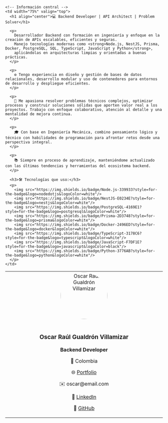 <table>
  <tr>
    <!-- Foto e información lateral -->
    <td width="25%" valign="top" align="center">
      <img src="https://avatars.githubusercontent.com/u/your_user_id" width="150" style="border-radius: 50%;" alt="Oscar Raúl Gualdrón Villamizar" />
      <br><br>
      <h3>Oscar Raúl Gualdrón Villamizar</h3>
      <p><strong>Backend Developer</strong></p>
      <p>📍 Colombia</p>
      <p>🌐 <a href="https://your-portfolio.com" target="_blank">Portfolio</a></p>
      <p>✉️ oscar@email.com</p>
      <p>📎 <a href="https://www.linkedin.com/in/yourprofile">LinkedIn</a></p>
      <p>📎 <a href="https://github.com/oscarraulgv">GitHub</a></p>
    </td>

    <!-- Información central -->
    <td width="75%" valign="top">
      <h1 align="center">💻 Backend Developer | API Architect | Problem Solver</h1>

      <p>
        Desarrollador Backend con formación en ingeniería y enfoque en la creación de APIs escalables, eficientes y seguras.
        Manejo tecnologías modernas como <strong>Node.js, NestJS, Prisma, Docker, PostgreSQL, SQL, TypeScript, JavaScript y Python</strong>,
        aplicándolas en arquitecturas limpias y orientadas a buenas prácticas.
      </p>

      <p>
        ⚙️ Tengo experiencia en diseño y gestión de bases de datos relacionales, desarrollo modular y uso de contenedores para entornos de desarrollo y despliegue eficientes.
      </p>

      <p>
        🚀 Me apasiona resolver problemas técnicos complejos, optimizar procesos y construir soluciones sólidas que aporten valor real a los proyectos. Trabajo con enfoque colaborativo, atención al detalle y una mentalidad de mejora continua.
      </p>

      <p>
        🎓 Con base en Ingeniería Mecánica, combino pensamiento lógico y técnico con habilidades de programación para afrontar retos desde una perspectiva integral.
      </p>

      <p>
        📚 Siempre en proceso de aprendizaje, manteniéndome actualizado con las últimas tendencias y herramientas del ecosistema backend.
      </p>

      <h3>🛠️ Tecnologías que uso:</h3>
      <p>
        <img src="https://img.shields.io/badge/Node.js-339933?style=for-the-badge&logo=nodedotjs&logoColor=white"/>
        <img src="https://img.shields.io/badge/NestJS-E0234E?style=for-the-badge&logo=nestjs&logoColor=white"/>
        <img src="https://img.shields.io/badge/PostgreSQL-4169E1?style=for-the-badge&logo=postgresql&logoColor=white"/>
        <img src="https://img.shields.io/badge/Prisma-2D3748?style=for-the-badge&logo=prisma&logoColor=white"/>
        <img src="https://img.shields.io/badge/Docker-2496ED?style=for-the-badge&logo=docker&logoColor=white"/>
        <img src="https://img.shields.io/badge/TypeScript-3178C6?style=for-the-badge&logo=typescript&logoColor=white"/>
        <img src="https://img.shields.io/badge/JavaScript-F7DF1E?style=for-the-badge&logo=javascript&logoColor=black"/>
        <img src="https://img.shields.io/badge/Python-3776AB?style=for-the-badge&logo=python&logoColor=white"/>
      </p>
    </td>
  </tr>
</table>
